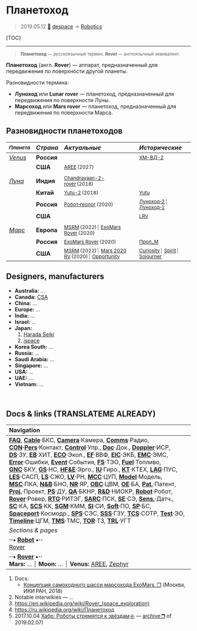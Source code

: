 # Планетоход
> 2019.05.12 [🚀](../index/index.md) [despace](index.md) → [Robotics](robotics.md)

[TOC]

---

> <small>**Планетоход** — русскоязычный термин. **Rover** — англоязычный эквивалент.</small>

**Планетоход** (англ. **Rover**) — аппарат, предназначенный для передвижения по поверхности другой планеты.

Разновидности термина:

   - **Луноход** или **Lunar rover** — планетоход, предназначенный для передвижения по поверхности Луны.
   - **Марсоход** или **Mars rover** — планетоход, предназначенный для передвижения по поверхности Марса.



## Разновидности планетоходов
|<small>*Планета*</small>|*Страна*|*Актуальные*|*Исторические*|
|:--|:--|:--|:--|
|*[Venus](venus.md)*|**Россия**|<small></small>|<small>[ХМ-ВД-2](хм‑вд‑2.md)</small>|
| |**США**|<small>[AREE](aree.md) (2027)</small>| |
| | | | |
|*[Луна](moon.md)*|**Индия**|<small>[Chandrayaan-2-rover](chandrayaan_2_rover.md) (2018)</small>| |
| |**Китай**|<small>[Yutu-2](yutu_2.md) (2018)</small>|<small>[Yutu](yutu.md)</small>|
| |**Россия**|<small>[Робот‑геолог](робот_геолог.md) (2020)</small>|<small>[Луноход‑2](луноход_2.md)┊ [Луноход‑1](луноход_1.md)</small>|
| |**США**|<small></small>|<small>[LRV](lrv.md)</small>|
| | | | |
|*[Марс](mars.md)*|**Европа**|<small>[MSRM](msrm.md) (2022)┊ [ExoMars Rover](exomars_rover.md) (2020)</small>| |
| |**Россия**|<small>[ExoMars Rover](exomars_rover.md) (2020)</small>|<small>[Проп_М](проп_м.md)</small>|
| |**США**|<small>[MSRM](msrm.md) (2022)┊ [Mars 2020 RV](mars_2020_rv.md) (2020)┊ [Opportunity](opportunity.md)</small>|<small>[Curiosity](curiosity.md)┊ [Spirit](spirit.md)┊ [Sojourner](sojourner.md)</small>|



## Designers, manufacturers

   - **Australia:** …
   - **Canada:** [CSA](zz_csa.md)
   - **China:** …
   - **Europe:** …
   - **India:** …
   - **Israel:** …
   - **Japan:**
      1. [Harada Seiki](zz_harada_seiki.md)
      1. [ispace](zz_ispace.md)
   - **Korea South:** …
   - **Russia:** …
   - **Saudi Arabia:** …
   - **Singapore:** …
   - **USA:** …
   - **UAE:** …
   - **Vietnam:** …



<p style="page-break-after:always"> </p>

## Docs & links (TRANSLATEME ALREADY)
|Navigation|
|:--|
|**[FAQ](faq.md)**, **[Cable](cable.md)**·БКС, **[Camera](cam.md)**·Камера, **[Comms](comms.md)**·Радио, **[CON](contact.md)·[Pers](person.md)**·Контакт, **[Control](control.md)**·Упр., **[Doc](doc.md)**·Док., **[Doppler](doppler.md)**·ИСР, **[DS](ds.md)**·ЗУ, **[EB](eb.md)**·ХИТ, **[ECO](ecology.md)**·Экол., **[EF](ef.md)**·ВВФ, **[ElC](elc.md)**·ЭКБ, **[EMC](emc.md)**·ЭМС, **[Error](error.md)**·Ошибки, **[Event](event.md)**·События, **[FS](fs.md)**·ТЭО, **[Fuel](fuel.md)**·Топливо, **[GNC](gnc.md)**·БКУ, **[GS](scs.md)**·НС, **[HF&E](hfe.md)**·Эрго., **[IU](iu.md)**·Гиро., **[KT](kt.md)**·КТЕХ, **[LAG](lag.md)**·ПУC, **[LES](les.md)**·САСП, **[LS](ls.md)**·СЖО, **[LV](lv.md)**·РН, **[MCC](mcc.md)**·ЦУП, **[Model](model.md)**·Модель, **[MSC](sc.md)**·ПКА, **[N&B](nnb.md)**·БНО, **[NR](nr.md)**·ЯР, **[OBC](obc.md)**·ЦВМ, **[OE](oe.md)**·БА, **[Pat.](патент.md)**·Патент, **[Proj.](project.md)**·Проект, **[PS](ps.md)**·ДУ, **[QA](qa.md)**·БКНР, **[R&D](rnd.md)**·НИОКР, **[Robot](robotics.md)**·Робот, **[Rover](rover.md)**·Ровер, **[RTG](rtg.md)**·РИТЭГ, **[SARC](sarc.md)**·ПСК, **[SE](se.md)**·СЭ, **[Sens.](sensor.md)**·Датч., **[SC](sc.md)**·КА, **[SCS](scs.md)**·КК, **[SGM](sgm.md)**·КММ, **[SI](si.md)**·СИ, **[Soft](soft.md)**·ПО, **[SP](sp.md)**·БС, **[Spaceport](spaceport.md)**·Космодр., **[SPS](sps.md)**·СЭС, **[SSS](sss.md)**·ГЗУ, **[TCS](tcs.md)**·СОТР, **[Test](test.md)**·ЭО, **[Timeline](timeline.md)**·ЦГМ, **[TMS](tms.md)**·ТМС, **[TOR](tor.md)**·ТЗ, **[TRL](trl.md)**·УГТ|
|*Sections & pages*|
|**··• [Robot](robotics.md) •··**<br> [Rover](rover.md)|
|**··• [Rover](rover.md) •··**<br> **Mars:** … ┆ **Moon:** … ┆ **Venus:** [AREE](aree.md), [Zephyr](zephyr.md)|

   1. Docs:
      - [Концепция самоходного шасси марсохода ExoMars. ❐](f/rover/20180329_iki_exomars_rover_concept.djvu) (Москва, ИКИ РАН, 2018)
   1. Notable interwikies — …
   1. <https://en.wikipedia.org/wiki/Rover_(space_exploration)>
   1. <https://ru.wikipedia.org/wiki/Планетоход>
   1. 2017.10.04 [Хабр: Роботы стремятся к звёздам ⎆](https://habr.com/ru/company/mailru/blog/407165/) — [archive ❐](f/archive/20171004_1.pdf) of 2019.02.07)
